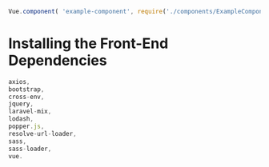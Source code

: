 
```js
Vue.component( 'example-component', require('./components/ExampleComponent.vue').default );
```

# Installing the Front-End Dependencies
```js
axios,
bootstrap,
cross-env,
jquery,
laravel-mix,
lodash,
popper.js,
resolve-url-loader,
sass,
sass-loader,
vue.
```
